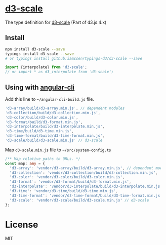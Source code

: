 [d3-scale]
================================================
The type definition for [d3-scale] (Part of d3.js 4.x)

Install
------------------------------------------------
```bash
npm install d3-scale --save
typings install d3-scale --save
# or typings install github:iamssen/typings-d3/d3-scale --save
```

```typescript
import {interpolate} from 'd3-scale';
// or import * as d3_interpolate from 'd3-scale';
```

Using with [angular-cli]
------------------------------------------------
Add this line to `~/angular-cli-build.js` file.

```js
'd3-array/build/d3-array.min.js', // dependent modules
'd3-collection/build/d3-collection.min.js',
'd3-color/build/d3-color.min.js',
'd3-format/build/d3-format.min.js',
'd3-interpolate/build/d3-interpolate.min.js',
'd3-time/build/d3-time.min.js',
'd3-time-format/build/d3-time-format.min.js',
'd3-scale/build/d3-scale.min.js' // d3-scale
```

Map `d3-scale.min.js` file to `~/src/system-config.ts`

```typescript
/** Map relative paths to URLs. */
const map: any = {
  'd3-array': 'vendor/d3-array/build/d3-array.min.js', // dependent modules
  'd3-collection': 'vendor/d3-collection/build/d3-collection.min.js',
  'd3-color': 'vendor/d3-color/build/d3-color.min.js',
  'd3-format': 'vendor/d3-format/build/d3-format.min.js',
  'd3-interpolate': 'vendor/d3-interpolate/build/d3-interpolate.min.js',
  'd3-time': 'vendor/d3-time/build/d3-time.min.js',
  'd3-time-format': 'vendor/d3-time-format/build/d3-time-format.min.js',
  'd3-scale': 'vendor/d3-scale/build/d3-scale.min.js' // d3-scale
};
```

License
================================================
MIT


[d3-scale]: https://github.com/d3/d3-scale
[angular-cli]: https://github.com/angular/angular-cli
